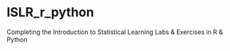 # ISLR_r_python
Completing the Introduction to Statistical Learning Labs &amp; Exercises in R &amp; Python
